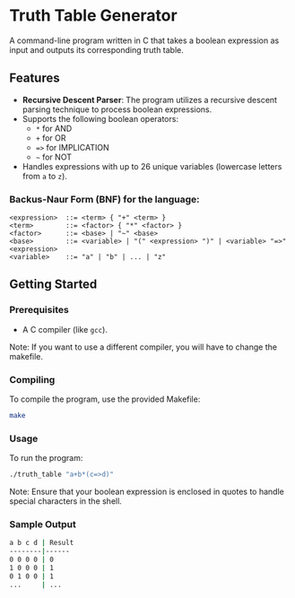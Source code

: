 # Truth Table Generator

A command-line program written in C that takes a boolean expression as input and outputs its corresponding truth table.

## Features

- **Recursive Descent Parser**: The program utilizes a recursive descent parsing technique to process boolean expressions.
- Supports the following boolean operators:
  - `*` for AND
  - `+` for OR
  - `=>` for IMPLICATION
  - `~` for NOT
- Handles expressions with up to 26 unique variables (lowercase letters from `a` to `z`).

### Backus-Naur Form (BNF) for the language:

```
<expression>  ::= <term> { "+" <term> }
<term>        ::= <factor> { "*" <factor> }
<factor>      ::= <base> | "~" <base>
<base>        ::= <variable> | "(" <expression> ")" | <variable> "=>" <expression>
<variable>    ::= "a" | "b" | ... | "z"
```

## Getting Started

### Prerequisites

- A C compiler (like `gcc`).

Note: If you want to use a different compiler, you will have to change the makefile.

### Compiling

To compile the program, use the provided Makefile:

```bash
make
```

### Usage

To run the program:

```bash
./truth_table "a+b*(c=>d)"
```

Note: Ensure that your boolean expression is enclosed in quotes to handle special characters in the shell.

### Sample Output

```bash
a b c d | Result
--------|------
0 0 0 0 | 0
1 0 0 0 | 1
0 1 0 0 | 1
...     | ...
```
